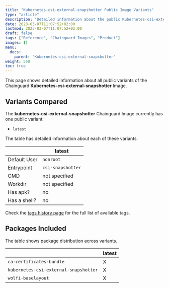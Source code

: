 ```yaml
---
title: "Kubernetes-csi-external-snapshotter Public Image Variants"
type: "article"
description: "Detailed information about the public Kubernetes-csi-external-snapshotter Chainguard Image variants"
date: 2023-03-07T11:07:52+02:00
lastmod: 2023-03-07T11:07:52+02:00
draft: false
tags: ["Reference", "Chainguard Images", "Product"]
images: []
menu:
  docs:
    parent: "Kubernetes-csi-external-snapshotter"
weight: 550
toc: true
---
```


This page shows detailed information about all public variants of the Chainguard **Kubernetes-csi-external-snapshotter** Image.

## Variants Compared
The **kubernetes-csi-external-snapshotter** Chainguard Image currently has one public variant: 

- `latest`

The table has detailed information about each of these variants.

|              | latest            |
|--------------|-------------------|
| Default User | `nonroot`         |
| Entrypoint   | `csi-snapshotter` |
| CMD          | not specified     |
| Workdir      | not specified     |
| Has apk?     | no                |
| Has a shell? | no                |

Check the [tags history page](/chainguard/chainguard-images/reference/kubernetes-csi-external-snapshotter/tags_history/) for the full list of available tags.

## Packages Included
The table shows package distribution across variants.

|                                       | latest |
|---------------------------------------|--------|
| `ca-certificates-bundle`              | X      |
| `kubernetes-csi-external-snapshotter` | X      |
| `wolfi-baselayout`                    | X      |
